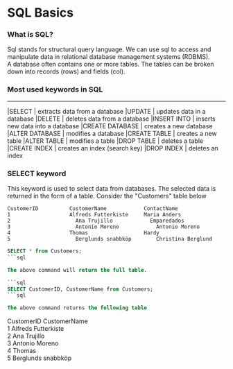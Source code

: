 # SQL Basics

### What is SQL?
Sql stands for structural query language. We can use sql to access and manipulate data in relational database management systems (RDBMS). <br/>
A database often contains one or more tables. The tables can be broken down into records (rows) and fields (col).

### Most used keywords in SQL
-----------------------------------------------
|SELECT | extracts data from a database
|UPDATE | updates data in a database
|DELETE | deletes data from a database
|INSERT INTO | inserts new data into a database
|CREATE DATABASE | creates a new database
|ALTER DATABASE | modifies a database
|CREATE TABLE | creates a new table
|ALTER TABLE | modifies a table
|DROP TABLE | deletes a table
|CREATE INDEX | creates an index (search key)
|DROP INDEX | deletes an index

### SELECT keyword
This keyword is used to select data from databases. The selected data is returned in the form of a table. Consider the "Customers" table below 
```
CustomerID	        CustomerName  	        ContactName 	
1                   Alfreds Futterkiste	    Maria Anders	
2	                  Ana Trujillo            Emparedados
3	                  Antonio Moreno        	Antonio Moreno	
4                   Thomas                  Hardy
5	                  Berglunds snabbköp	    Christina Berglund	
```

```sql
SELECT * from Customers;
```sql

The above command will return the full table.

```sql
SELECT CustomerID, CustomerName from Customers;
```sql

The above command returns the following table

```
CustomerID	        CustomerName  	         	
1                   Alfreds Futterkiste	    	
2	                  Ana Trujillo            
3	                  Antonio Moreno        		
4                   Thomas                  
5	                  Berglunds snabbköp
```
